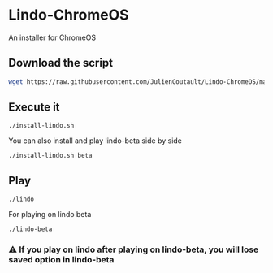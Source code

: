 # Lindo-ChromeOS
An installer for ChromeOS

## Download the script
```bash
wget https://raw.githubusercontent.com/JulienCoutault/Lindo-ChromeOS/master/install-lindo.sh && sudo chmod u+x install-lindo.sh
```

## Execute it
```
./install-lindo.sh
```

You can also install and play lindo-beta side by side
```
./install-lindo.sh beta
```

## Play
```
./lindo
```

For playing on lindo beta
```
./lindo-beta
```
### ⚠ If you play on lindo after playing on lindo-beta, you will lose saved option in lindo-beta
